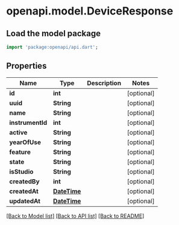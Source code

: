 # openapi.model.DeviceResponse

## Load the model package
```dart
import 'package:openapi/api.dart';
```

## Properties
Name | Type | Description | Notes
------------ | ------------- | ------------- | -------------
**id** | **int** |  | [optional] 
**uuid** | **String** |  | [optional] 
**name** | **String** |  | [optional] 
**instrumentId** | **int** |  | [optional] 
**active** | **String** |  | [optional] 
**yearOfUse** | **String** |  | [optional] 
**feature** | **String** |  | [optional] 
**state** | **String** |  | [optional] 
**isStudio** | **String** |  | [optional] 
**createdBy** | **int** |  | [optional] 
**createdAt** | [**DateTime**](DateTime.md) |  | [optional] 
**updatedAt** | [**DateTime**](DateTime.md) |  | [optional] 

[[Back to Model list]](../README.md#documentation-for-models) [[Back to API list]](../README.md#documentation-for-api-endpoints) [[Back to README]](../README.md)


